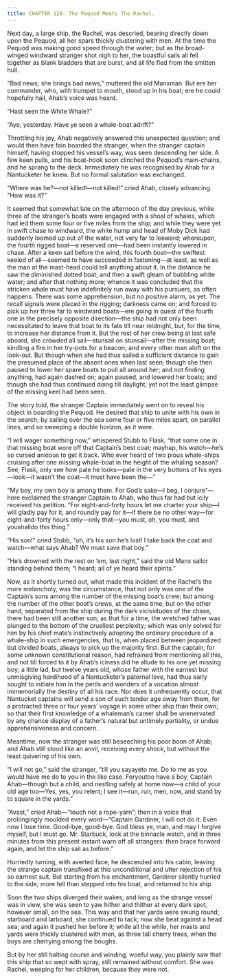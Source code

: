 ```yaml
---
title: CHAPTER 128. The Pequod Meets The Rachel.
---
```


Next day, a large ship, the Rachel, was descried, bearing directly down upon the Pequod, all her spars thickly clustering with men. At the time the Pequod was making good speed through the water; but as the broad-winged windward stranger shot nigh to her, the boastful sails all fell together as blank bladders that are burst, and all life fled from the smitten hull.

“Bad news; she brings bad news,” muttered the old Manxman. But ere her commander, who, with trumpet to mouth, stood up in his boat; ere he could hopefully hail, Ahab’s voice was heard.

“Hast seen the White Whale?”

“Aye, yesterday. Have ye seen a whale-boat adrift?”

Throttling his joy, Ahab negatively answered this unexpected question; and would then have fain boarded the stranger, when the stranger captain himself, having stopped his vessel’s way, was seen descending her side. A few keen pulls, and his boat-hook soon clinched the Pequod’s main-chains, and he sprang to the deck. Immediately he was recognised by Ahab for a Nantucketer he knew. But no formal salutation was exchanged.

“Where was he?—not killed!—not killed!” cried Ahab, closely advancing. “How was it?”

It seemed that somewhat late on the afternoon of the day previous, while three of the stranger’s boats were engaged with a shoal of whales, which had led them some four or five miles from the ship; and while they were yet in swift chase to windward, the white hump and head of Moby Dick had suddenly loomed up out of the water, not very far to leeward; whereupon, the fourth rigged boat—a reserved one—had been instantly lowered in chase. After a keen sail before the wind, this fourth boat—the swiftest keeled of all—seemed to have succeeded in fastening—at least, as well as the man at the mast-head could tell anything about it. In the distance he saw the diminished dotted boat; and then a swift gleam of bubbling white water; and after that nothing more; whence it was concluded that the stricken whale must have indefinitely run away with his pursuers, as often happens. There was some apprehension, but no positive alarm, as yet. The recall signals were placed in the rigging; darkness came on; and forced to pick up her three far to windward boats—ere going in quest of the fourth one in the precisely opposite direction—the ship had not only been necessitated to leave that boat to its fate till near midnight, but, for the time, to increase her distance from it. But the rest of her crew being at last safe aboard, she crowded all sail—stunsail on stunsail—after the missing boat; kindling a fire in her try-pots for a beacon; and every other man aloft on the look-out. But though when she had thus sailed a sufficient distance to gain the presumed place of the absent ones when last seen; though she then paused to lower her spare boats to pull all around her; and not finding anything, had again dashed on; again paused, and lowered her boats; and though she had thus continued doing till daylight; yet not the least glimpse of the missing keel had been seen.

The story told, the stranger Captain immediately went on to reveal his object in boarding the Pequod. He desired that ship to unite with his own in the search; by sailing over the sea some four or five miles apart, on parallel lines, and so sweeping a double horizon, as it were.

“I will wager something now,” whispered Stubb to Flask, “that some one in that missing boat wore off that Captain’s best coat; mayhap, his watch—he’s so cursed anxious to get it back. Who ever heard of two pious whale-ships cruising after one missing whale-boat in the height of the whaling season? See, Flask, only see how pale he looks—pale in the very buttons of his eyes—look—it wasn’t the coat—it must have been the—”

“My boy, my own boy is among them. For God’s sake—I beg, I conjure”—here exclaimed the stranger Captain to Ahab, who thus far had but icily received his petition. “For eight-and-forty hours let me charter your ship—I will gladly pay for it, and roundly pay for it—if there be no other way—for eight-and-forty hours only—only that—you must, oh, you must, and youshalldo this thing.”

“His son!” cried Stubb, “oh, it’s his son he’s lost! I take back the coat and watch—what says Ahab? We must save that boy.”

“He’s drowned with the rest on ’em, last night,” said the old Manx sailor standing behind them; “I heard; all of ye heard their spirits.”

Now, as it shortly turned out, what made this incident of the Rachel’s the more melancholy, was the circumstance, that not only was one of the Captain’s sons among the number of the missing boat’s crew; but among the number of the other boat’s crews, at the same time, but on the other hand, separated from the ship during the dark vicissitudes of the chase, there had been still another son; as that for a time, the wretched father was plunged to the bottom of the cruellest perplexity; which was only solved for him by his chief mate’s instinctively adopting the ordinary procedure of a whale-ship in such emergencies, that is, when placed between jeopardized but divided boats, always to pick up the majority first. But the captain, for some unknown constitutional reason, had refrained from mentioning all this, and not till forced to it by Ahab’s iciness did he allude to his one yet missing boy; a little lad, but twelve years old, whose father with the earnest but unmisgiving hardihood of a Nantucketer’s paternal love, had thus early sought to initiate him in the perils and wonders of a vocation almost immemorially the destiny of all his race. Nor does it unfrequently occur, that Nantucket captains will send a son of such tender age away from them, for a protracted three or four years’ voyage in some other ship than their own; so that their first knowledge of a whaleman’s career shall be unenervated by any chance display of a father’s natural but untimely partiality, or undue apprehensiveness and concern.

Meantime, now the stranger was still beseeching his poor boon of Ahab; and Ahab still stood like an anvil, receiving every shock, but without the least quivering of his own.

“I will not go,” said the stranger, “till you sayayeto me. Do to me as you would have me do to you in the like case. Foryoutoo have a boy, Captain Ahab—though but a child, and nestling safely at home now—a child of your old age too—Yes, yes, you relent; I see it—run, run, men, now, and stand by to square in the yards.”

“Avast,” cried Ahab—“touch not a rope-yarn”; then in a voice that prolongingly moulded every word—“Captain Gardiner, I will not do it. Even now I lose time. Good-bye, good-bye. God bless ye, man, and may I forgive myself, but I must go. Mr. Starbuck, look at the binnacle watch, and in three minutes from this present instant warn off all strangers: then brace forward again, and let the ship sail as before.”

Hurriedly turning, with averted face, he descended into his cabin, leaving the strange captain transfixed at this unconditional and utter rejection of his so earnest suit. But starting from his enchantment, Gardiner silently hurried to the side; more fell than stepped into his boat, and returned to his ship.

Soon the two ships diverged their wakes; and long as the strange vessel was in view, she was seen to yaw hither and thither at every dark spot, however small, on the sea. This way and that her yards were swung round; starboard and larboard, she continued to tack; now she beat against a head sea; and again it pushed her before it; while all the while, her masts and yards were thickly clustered with men, as three tall cherry trees, when the boys are cherrying among the boughs.

But by her still halting course and winding, woeful way, you plainly saw that this ship that so wept with spray, still remained without comfort. She was Rachel, weeping for her children, because they were not.